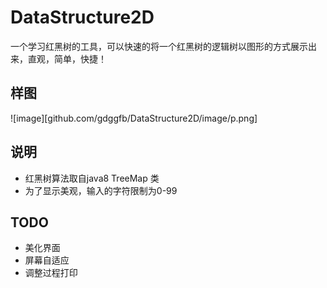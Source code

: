 # DataStructure2D
一个学习红黑树的工具，可以快速的将一个红黑树的逻辑树以图形的方式展示出来，直观，简单，快捷！

## 样图
![image][github.com/gdggfb/DataStructure2D/image/p.png]

## 说明
+ 红黑树算法取自java8 TreeMap 类
+ 为了显示美观，输入的字符限制为0-99

## TODO
+ 美化界面
+ 屏幕自适应
+ 调整过程打印
